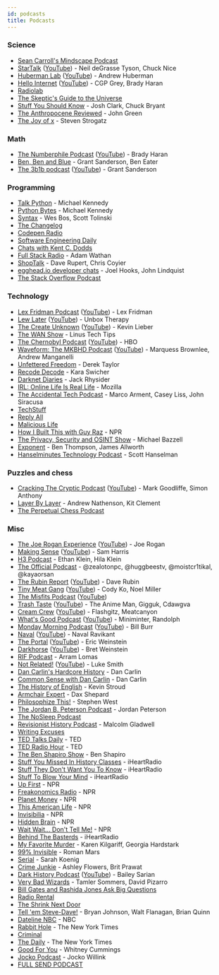```yaml
---
id: podcasts
title: Podcasts
---
```


### Science

- [Sean Carroll's Mindscape Podcast](https://www.preposterousuniverse.com/podcast/)
- [StarTalk](https://www.startalkradio.net/) ([YouTube](https://www.youtube.com/channel/UCqoAEDirJPjEUFcF2FklnBA)) - Neil deGrasse Tyson, Chuck Nice
- [Huberman Lab](https://hubermanlab.com/) ([YouTube](https://www.youtube.com/channel/UC2D2CMWXMOVWx7giW1n3LIg)) - Andrew Huberman
- [Hello Internet](https://www.hellointernet.fm/) ([YouTube](https://www.youtube.com/playlist?list=PLe_b-HAZD1pXZl1UzE7Q9IiYMXKxSG7Lg)) - CGP Grey, Brady Haran
- [Radiolab](http://www.radiolab.org/)
- [The Skeptic's Guide to the Universe](https://www.theskepticsguide.org/)
- [Stuff You Should Know](https://stuffyoushouldknow.com/) - Josh Clark, Chuck Bryant
- [The Anthropocene Reviewed](https://www.wnycstudios.org/podcasts/anthropocene-reviewed) - John Green
- [The Joy of x](https://www.quantamagazine.org/tag/the-joy-of-x) - Steven Strogatz

### Math

- [The Numberphile Podcast](https://www.numberphile.com/podcast) ([YouTube](https://www.youtube.com/playlist?list=PLt5AfwLFPxWLNVixpe1w3fi6lE2OTq0ET)) - Brady Haran
- [Ben, Ben and Blue](https://www.benbenandblue.com/) - Grant Sanderson, Ben Eater
- [The 3b1b podcast](https://www.youtube.com/channel/UC78Ib99EBhMN3NemVjYm3Ig) ([YouTube](https://www.youtube.com/channel/UC78Ib99EBhMN3NemVjYm3Ig)) - Grant Sanderson

### Programming

- [Talk Python](https://talkpython.fm/) - Michael Kennedy
- [Python Bytes](https://pythonbytes.fm/) - Michael Kennedy
- [Syntax](https://syntax.fm/) - Wes Bos, Scott Tolinski
- [The Changelog](https://changelog.com/podcast)
- [Codepen Radio](https://blog.codepen.io/radio/)
- [Software Engineering Daily](https://softwareengineeringdaily.com/)
- [Chats with Kent C. Dodds](https://kentcdodds.com/chats-with-kent-podcast/)
- [Full Stack Radio](https://fullstackradio.com/) - Adam Wathan
- [ShopTalk](https://shoptalkshow.com/) - Dave Rupert, Chris Coyier
- [egghead.io developer chats](https://podcasts.apple.com/us/podcast/egghead-io-developer-chats/id1308497805) - Joel Hooks, John Lindquist
- [The Stack Overflow Podcast](https://stackoverflow.blog/podcast/)

### Technology

- [Lex Fridman Podcast](https://lexfridman.com/podcast/) ([YouTube](https://www.youtube.com/playlist?list=PLrAXtmErZgOdP_8GztsuKi9nrraNbKKp4)) - Lex Fridman
- [Lew Later](https://www.lewlater.com/) ([YouTube](https://www.youtube.com/channel/UCXv-co3EYHF7aOH4A93qAHQ)) - Unbox Therapy
- [The Create Unknown](https://www.thecreateunknown.com/) ([YouTube](https://www.youtube.com/playlist?list=PL3ILhZeR_2YSzTguiTryZS8bkQXTviNcc)) - Kevin Lieber
- [The WAN Show](https://www.youtube.com/playlist?list=PL8mG-RkN2uTw7PhlnAr4pZZz2QubIbujH) - Linus Tech Tips
- [The Chernobyl Podcast](https://www.hbo.com/chernobyl/podcast) ([YouTube](https://www.youtube.com/playlist?list=PLO79iP69FaZPKaMDoSPAtGdoa3wd3lp9n)) - HBO
- [Waveform: The MKBHD Podcast](https://waveformpodcast.com/) ([YouTube](https://www.youtube.com/channel/UCEcrRXW3oEYfUctetZTAWLw)) - Marquess Brownlee, Andrew Manganelli
- [Unfettered Freedom](https://www.youtube.com/playlist?list=PL5--8gKSku14XdQevhRTUZGtsu2BJzyYi) - Derek Taylor
- [Recode Decode](https://www.vox.com/recode) - Kara Swicher
- [Darknet Diaries](https://darknetdiaries.com/) - Jack Rhysider
- [IRL: Online Life Is Real Life](https://irlpodcast.org/) - Mozilla
- [The Accidental Tech Podcast](https://atp.fm/) - Marco Arment, Casey Liss, John Siracusa
- [TechStuff](https://www.iheart.com/podcast/105-techstuff-26941194/)
- [Reply All](https://gimletmedia.com/reply-all/)
- [Malicious Life](https://malicious.life/)
- [How I Built This with Guy Raz](https://www.npr.org/podcasts/510313/how-i-built-this) - NPR
- [The Privacy, Security and OSINT Show](https://www.inteltechniques.com/podcast.html) - Michael Bazzell
- [Exponent](https://exponent.fm/) - Ben Thompson, James Allworth
- [Hanselminutes Technology Podcast](https://hanselminutes.com/) - Scott Hanselman

### Puzzles and chess

- [Cracking The Cryptic Podcast](https://podcasts.apple.com/ca/podcast/cracking-the-cryptic-podcast/id1565806863) ([YouTube](https://www.youtube.com/playlist?list=PLK-l8O0YikOm_s7DgInHZxYZm8hyrODUJ)) - Mark Goodliffe, Simon Anthony
- [Layer By Layer](https://podcasts.apple.com/us/podcast/layer-by-layer/id1406870986) - Andrew Nathenson, Kit Clement
- [The Perpetual Chess Podcast](https://www.perpetualchesspod.com/)

### Misc

- [The Joe Rogan Experience](https://www.joerogan.com/) ([YouTube](https://www.youtube.com/channel/UCzQUP1qoWDoEbmsQxvdjxgQ)) - Joe Rogan
- [Making Sense](https://samharris.org/podcast/) ([YouTube](https://www.youtube.com/playlist?list=PLDtc_uppNe1oyTZ6HQc3jEU1Q0WRpTWGF)) - Sam Harris
- [H3 Podcast](https://www.youtube.com/channel/UCLtREJY21xRfCuEKvdki1Kw) - Ethan Klein, Hila Klein
- [The Official Podcast](https://www.youtube.com/playlist?list=PLRD7N-Zrj2DMPlFktUo5BRduSyCxu8nZy) - @zealotonpc, @huggbeestv, @moistcr1tikal, @kayaorsan
- [The Rubin Report](https://rubinreport.com/) ([YouTube](https://www.youtube.com/channel/UCJdKr0Bgd_5saZYqLCa9mng)) - Dave Rubin
- [Tiny Meat Gang](https://www.tinymeats.com/) ([YouTube](https://www.youtube.com/channel/UC4sf8XtH_uXnwNP699luQVQ)) - Cody Ko, Noel Miller
- [The Misfits Podcast](https://www.youtube.com/channel/UC4sf8XtH_uXnwNP699luQVQ) ([YouTube](https://www.youtube.com/channel/UC6OUstIo-qXiJzcsJ0toz-A))
- [Trash Taste](https://trashtaste.com/) ([YouTube](https://www.youtube.com/channel/UCcmxOGYGF51T1XsqQLewGtQ)) - The Anime Man, Gigguk, Cdawgva
- [Cream Crew](https://www.youtube.com/channel/UCAQeEeOyVrxw_o3bd4s0Smg) ([YouTube](https://www.youtube.com/channel/UCAQeEeOyVrxw_o3bd4s0Smg)) - Flashgitz, Meatcanyon
- [What's Good Podcast](https://www.youtube.com/channel/UCFPElAbES8GHfBZrDrGbSLQ) ([YouTube](https://www.youtube.com/channel/UCFPElAbES8GHfBZrDrGbSLQ)) - Miniminter, Randolph
- [Monday Morning Podcast](https://billburr.com/podcast/) ([YouTube](https://www.youtube.com/channel/UCAp990eMLzmei84WNR4ptgA)) - Bill Burr
- [Naval](https://nav.al/) ([YouTube](https://www.youtube.com/playlist?list=PL5QAQBV5zCqXqrXaWACI3ZACs5XgWPJup)) - Naval Ravikant
- [The Portal](https://ericweinstein.org/) ([YouTube](https://www.youtube.com/playlist?list=PLq9jO8fmlPee9ezOraOHAJ3g9Zh3V2F2G)) - Eric Weinstein
- [Darkhorse](https://bretweinstein.net/podcast) ([YouTube](https://www.youtube.com/playlist?list=PLjQ2gC-5yHEug8_VK8ve0oDSJLoIU4b93)) - Bret Weinstein
- [RIF Podcast](https://www.youtube.com/playlist?list=PLQ7prlwtNdbLYYt9VW1RuirbflzVOcOYm) - Arram Lomas
- [Not Related!](https://notrelated.xyz/) ([YouTube](https://www.youtube.com/playlist?list=PL-p5XmQHB_JQTeUxtGBI7sHCOOuY4qT-B)) - Luke Smith
- [Dan Carlin's Hardcore History](https://www.dancarlin.com/hardcore-history-series/) - Dan Carlin
- [Common Sense with Dan Carlin](https://www.dancarlin.com/) - Dan Carlin
- [The History of English](https://historyofenglishpodcast.com/) - Kevin Stroud
- [Armchair Expert](https://armchairexpertpod.com/) - Dax Shepard
- [Philosophize This!](http://philosophizethis.org/) - Stephen West
- [The Jordan B. Peterson Podcast](https://www.jordanbpeterson.com/podcast/) - Jordan Peterson
- [The NoSleep Podcast](https://www.thenosleeppodcast.com/)
- [Revisionist History Podcast](http://revisionisthistory.com/) - Malcolm Gladwell
- [Writing Excuses](https://writingexcuses.com/)
- [TED Talks Daily](https://www.ted.com/about/programs-initiatives/ted-talks/ted-talks-daily) - TED
- [TED Radio Hour](https://www.ted.com/podcasts/ted-radio-hour) - TED
- [The Ben Shapiro Show](https://www.dailywire.com/show/the-ben-shapiro-show) - Ben Shapiro
- [Stuff You Missed In History Classes](https://www.iheart.com/podcast/stuff-you-missed-in-history-cl-21124503/) - iHeartRadio
- [Stuff They Don't Want You To Know](https://www.iheart.com/podcast/182-stuff-they-dont-want-you-t-26941221/) - iHeartRadio
- [Stuff To Blow Your Mind](https://www.iheart.com/podcast/stuff-to-blow-your-mind-21123915/) - iHeartRadio
- [Up First](https://www.npr.org/podcasts/510318/up-first) - NPR
- [Freakonomics Radio](https://www.npr.org/podcasts/452538045/freakonomics-radio) - NPR
- [Planet Money](https://www.npr.org/sections/money/) - NPR
- [This American Life](https://www.npr.org/podcasts/381444650/this-american-life) - NPR
- [Invisibilia](https://www.npr.org/programs/invisibilia/) - NPR
- [Hidden Brain](https://www.npr.org/series/423302056/hidden-brain) - NPR
- [Wait Wait... Don't Tell Me!](https://www.npr.org/podcasts/344098539/wait-wait-don-t-tell-me) - NPR
- [Behind The Basterds](https://www.iheart.com/podcast/105-behind-the-bastards-29236323/) - iHeartRadio
- [My Favorite Murder](https://myfavoritemurder.com/) - Karen Kilgariff, Georgia Hardstark
- [99% Invisible](https://99percentinvisible.org/) - Roman Mars
- [Serial](https://serialpodcast.org/) - Sarah Koenig
- [Crime Junkie](https://crimejunkiepodcast.com/) - Ashley Flowers, Brit Prawat
- [Dark History Podcast](https://podcasts.apple.com/us/podcast/dark-history/id1568505888) ([YouTube](https://www.youtube.com/playlist?list=PLCprSpAj-wvAeHWGzQ-JgTyljg6GyC9D1)) - Bailey Sarian
- [Very Bad Wizards](https://www.verybadwizards.com/) - Tamler Sommers, David Pizarro
- [Bill Gates and Rashida Jones Ask Big Questions](https://www.gatesnotes.com/podcast)
- [Radio Rental](https://radiorentalusa.com/)
- [The Shrink Next Door](https://wondery.com/shows/shrink-next-door/)
- [Tell 'em Steve-Dave!](https://www.tellemstevedave.com/) - Bryan Johnson, Walt Flanagan, Brian Quinn
- [Dateline NBC](https://podcasts.apple.com/us/podcast/dateline-nbc/id1464919521) - NBC
- [Rabbit Hole](https://podcasts.apple.com/us/podcast/rabbit-hole/id1507423923date) - The New York Times
- [Criminal](https://thisiscriminal.com/)
- [The Daily](https://podcasts.apple.com/us/podcast/the-daily/id1200361736) - The New York Times
- [Good For You](https://www.whitneycummings.com/goodforyou) - Whitney Cummings
- [Jocko Podcast](https://jockopodcast.com/) - Jocko Willink
- [FULL SEND PODCAST](https://www.youtube.com/channel/UChPuCAEXg7iYkVNjQY1NGYg)
